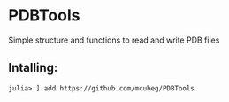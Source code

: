 # PDBTools
Simple structure and functions to read and write PDB files

## Intalling:

```
julia> ] add https://github.com/mcubeg/PDBTools
```
